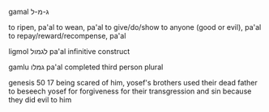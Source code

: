 gamal ג-מ-ל

to ripen, pa'al
to wean, pa'al
to give/do/show to anyone (good or evil), pa'al
to repay/reward/recompense, pa'al

ligmol לגמול
pa'al infinitive construct

gamlu גמלו
pa'al completed third person plural

genesis 50 17
being scared of him, yosef's brothers used their dead father to beseech yosef for forgiveness for their transgression and sin because they did evil to him